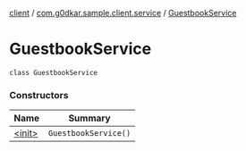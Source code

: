 [client](../../index.md) / [com.g0dkar.sample.client.service](../index.md) / [GuestbookService](./index.md)

# GuestbookService

`class GuestbookService`

### Constructors

| Name | Summary |
|---|---|
| [&lt;init&gt;](-init-.md) | `GuestbookService()` |

